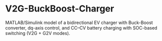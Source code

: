 # V2G-BuckBoost-Charger
MATLAB/Simulink model of a bidirectional EV charger with Buck-Boost converter, dq-axis control, and CC–CV battery charging with SOC-based switching (V2G + G2V modes).
